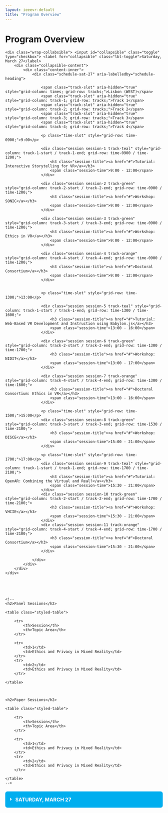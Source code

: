 ```yaml
---
layout: ieeevr-default
title: "Program Overview"
---
```


<style>
    .styled-table {
        border-collapse: collapse;
        margin: 25px 0;
        font-size: 0.9em;
        font-family: sans-serif;
        /*min-width: 400px;*/
        box-shadow: 0 0 20px rgba(0, 0, 0, 0.15);
        display: table;
    }

    .styled-table thead tr {
        background-color: #00aeef;
        color: #ffffff;
        text-align: left;
    }

    .styled-table th,
    .styled-table td {
        padding: 12px 15px;
    }

    .styled-table tbody tr {
        border-bottom: 1px solid #dddddd;
    }

    .styled-table tbody tr:nth-of-type(even) {
        background-color: #f3f3f3;
    }

    .styled-table tbody tr:last-of-type {
        border-bottom: 2px solid #00aeef;
    }

    .styled-table tbody tr.active-row {
        font-weight: bold;
        color: #00aeef;
    }


    /*************************
 * GRID SCHEDULE LAYOUT from there: https://css-tricks.com/building-a-conference-schedule-with-css-grid/
 *************************/
    @media screen and (min-width:700px) {
        .schedule {
            display: grid;
            grid-gap: 1em;
            grid-template-rows:
                [tracks] auto [time-0830] 0.1fr [time-0900] 0.1fr [time-0930] 0.1fr [time-1000] 0.1fr [time-1030] 0.1fr [time-1100] 0.1fr [time-1130] 0.1fr [time-1200] 0.1fr [time-1230] 0.1fr [time-1300] 0.1fr [time-1330] 0.1fr [time-1400] 0.1fr [time-1430] 0.1fr [time-1500] 0.1fr [time-1530] 0.1fr [time-1600] 0.1fr [time-1630] 0.1fr [time-1700] 0.1fr [time-1730] 0.1fr [time-1800] 0.1fr [time-1830] 0.1fr [time-1900] 0.1fr;
            /* Note 1:
      Use 24hr time for gridline names for simplicity

      Note 2: Use "auto" instead of "0.5fr" for a more compact schedule where height of a slot is not proportional to the session length. Implementing a "compact" shortcode attribute might make sense for this!
      Try 0.5fr for more compact equal rows. I don't quite understand how that works :)
      */

            grid-template-columns:
                [times] 4em [track-1-start] 0.5fr [track-1-end track-2-start] 0.5fr [track-2-end];
        }

        .schedule-sat-27 {
            display: grid;
            grid-gap: 1em;
            grid-template-rows:
                [tracks] auto [time-0900] 5px [time-0930] 5px [time-1000] 5px [time-1030] 5px [time-1100] 5px [time-1130] 5px [time-1200] 5px [time-1230] 5px [time-1300] 5px [time-1330] 5px [time-1400] 5px [time-1430] 5px [time-1500] 5px [time-1530] 5px [time-1600] 5px [time-1630] 5px [time-1700] 5px [time-1730] 5px [time-1800] 5px [time-1830] 5px [time-1900] 5px;

            grid-template-columns:
                [times] 4em [track-1-start] 0.5fr [track-1-end track-2-start] 0.5fr [track-2-end track-3-start] 0.5fr [track-3-end track-4-start] 0.5fr [track-4-end];
        }

        .schedule-sun-28 {
            display: grid;
            grid-gap: 1em;
            grid-template-rows:
                [tracks] auto [time-0900] 5px [time-0930] 5px [time-1000] 5px [time-1030] 5px [time-1100] 5px [time-1130] 5px [time-1200] 5px [time-1230] 5px [time-1300] 5px [time-1330] 5px [time-1400] 5px [time-1430] 5px [time-1500] 5px [time-1530] 5px [time-1600] 5px [time-1630] 5px [time-1700] 5px [time-1730] 5px [time-1800] 5px [time-1830] 5px [time-1900] 5px [time-1930] 5px [time-2000] 5px [time-2030] 5px;

            grid-template-columns:
                [times] 4em [track-1-start] 0.5fr [track-1-end track-2-start] 0.5fr [track-2-end track-3-start] 0.5fr [track-3-end];
        }

        .schedule-fri-2 {
            display: grid;
            grid-gap: 1em;
            grid-template-rows:
                [tracks] auto [time-0900] 5px [time-0930] 5px [time-1000] 5px [time-1030] 5px [time-1100] 5px [time-1130] 5px [time-1200] 5px [time-1230] 5px [time-1300] 5px [time-1330] 5px [time-1400] 5px [time-1430] 5px [time-1500] 5px [time-1530] 10px [time-1600] 5px [time-1630] 5px [time-1700] 5px [time-1730] 5px [time-1800] 5px [time-1830] 5px [time-1900] 5px [time-1930] 5px [time-2000] 5px [time-2030] 5px;

            grid-template-columns:
                [times] 4em [track-1-start] 0.5fr [track-1-end track-2-start] 0.5fr [track-2-end track-3-start] 0.5fr [track-3-end];
        }
    }

    .time-slot {
        grid-column: times;
        text-decoration: none;

    }

    .track-slot {
        display: none;
        /* hidden on small screens and browsers without grid support */
    }

    @supports(display:grid) {
        @media screen and (min-width:700px) {
            .track-slot {
                display: block;
                padding: 10px 5px 5px;
                position: sticky;
                top: 0;
                z-index: 1000;
                background-color: rgba(255, 255, 255, .9);
            }
        }
    }

    /* Small-screen & fallback styles */
    .session {
        margin-bottom: 1em;
    }

    @supports(display:grid) {
        @media screen and (min-width: 700px) {
            .session {
                margin: 0;
            }
        }
    }

    /*************************
 * VISUAL STYLES
 * Design-y stuff ot particularly important to the demo
 ************************
    body {
        padding: 50px;
        max-width: 1100px;
        margin: 0 auto;
        line-height: 1.5;
    }
    */

    .session {
        padding: .5em;
        border-radius: 2px;
        font-size: 14px;
        box-shadow:
            rgba(255, 255, 255, .6) 1px 1px 0,
            rgba(0, 0, 0, .3) 4px 4px 0;
    }

    .session-title,
    .session-time,
    .session-track,
    .session-presenter {
        display: block;
    }

    .session-title,
    .time-slot {
        margin: 0;
        font-size: 1em;
    }

    .session-title a {
        color: #fff;
        text-decoration-style: dotted;

        &:hover {
            font-style: italic;
        }

        &:focus {
            outline: 2px dotted rgba(255, 255, 255, .8);
        }
    }

    .track-slot,
    .time-slot {
        font-weight: bold;
        font-size: .75em;
    }

    .track-1 {
        background-color: #1259B2;
        color: #fff;
    }

    .track-2 {
        background-color: #687f00;
        color: #fff;
    }

    .track-3 {
        background-color: #544D69;
        color: #fff;
    }

    .track-4 {
        background-color: #c35500;
        color: #fff;
    }

    .track-all {
        display: flex;
        justify-content: center;
        align-items: center;
        background: #ccc;
        color: #000;
        box-shadow: none;
    }

    .track-teal {
        background-color: #00aeef;
        color: #fff;
    }

    .track-break {
        background-color: #ddf6ff;
        color: #464646;
    }

    .track-green {
        background-color: rgb(52, 199, 89);
        color: #fff;
    }

    .track-orange {
        background-color: rgb(255, 149, 0);
        color: #fff;
    }

    .track-event {
        background-color: rgb(90, 200, 250);
        color: #fff;
    }

    .track-panel {
        background-color: rgb(0, 122, 255);
        color: #fff;
    }

    .track-keynote {
        background-color: rgb(255, 45, 85);
        color: #fff;
    }

    .text {
        max-width: 750px;
        font-size: 18px;
        margin: 0 auto 50px;
    }

    .meta {
        color: #555;
        font-style: italic;
    }

    .meta a {
        color: #555;
    }

    hr {
        margin: 40px 0;
    }


    /* Collapsible */
    input[type='checkbox'] {
        display: none;
    }

    .wrap-collabsible {
        margin: 1.2rem 0;
    }

    .lbl-toggle {
        display: block;
        font-weight: bold;
        /* font-family: monospace; */
        font-size: 1rem;
        text-transform: uppercase;
        text-align: left;
        padding: 1rem;
        color: #ffffff;
        background: #00aeef;
        cursor: pointer;
        border-radius: 7px;
        transition: all 0.25s ease-out;
    }

    .lbl-toggle:hover {
        color: #FFF;
    }

    .lbl-toggle::before {
        content: ' ';
        display: inline-block;
        border-top: 5px solid transparent;
        border-bottom: 5px solid transparent;
        border-left: 5px solid currentColor;
        vertical-align: middle;
        margin-right: .7rem;
        transform: translateY(-2px);
        transition: transform .2s ease-out;
    }

    .toggle:checked+.lbl-toggle::before {
        transform: rotate(90deg) translateX(-3px);
    }

    .collapsible-content {
        max-height: 0px;
        overflow: hidden;
        transition: max-height .25s ease-in-out;
    }

    .toggle:checked+.lbl-toggle+.collapsible-content {
        max-height: 1000px;
    }

    .toggle:checked+.lbl-toggle {
        border-bottom-right-radius: 0;
        border-bottom-left-radius: 0;
    }

    .collapsible-content .content-inner {
        background: white;
        /* rgba(0, 105, 255, .2);*/
        border-bottom: 1px solid rgba(0, 105, 255, .45);
        border-bottom-left-radius: 7px;
        border-bottom-right-radius: 7px;
        padding: .5rem 1rem;
    }

    .collapsible-content p {
        margin-bottom: 0;
    }

</style>


<h1>Program Overview</h1>

<div>

    <div class="wrap-collabsible"> <input id="collapsible" class="toggle" type="checkbox"> <label for="collapsible" class="lbl-toggle">Saturday, March 27</label>
        <div class="collapsible-content">
            <div class="content-inner">
                <div class="schedule-sat-27" aria-labelledby="schedule-heading">

                    <span class="track-slot" aria-hidden="true" style="grid-column: times; grid-row: tracks;">Lisbon (WEST)</span>
                    <span class="track-slot" aria-hidden="true" style="grid-column: track-1; grid-row: tracks;">Track 1</span>
                    <span class="track-slot" aria-hidden="true" style="grid-column: track-2; grid-row: tracks;">Track 2</span>
                    <span class="track-slot" aria-hidden="true" style="grid-column: track-3; grid-row: tracks;">Track 3</span>
                    <span class="track-slot" aria-hidden="true" style="grid-column: track-4; grid-row: tracks;">Track 4</span>

                    <p class="time-slot" style="grid-row: time-0900;">9:00</p>

                    <div class="session session-1 track-teal" style="grid-column: track-1-start / track-1-end; grid-row: time-0900 / time-1200;">
                        <h3 class="session-title"><a href="#">Tutorial: Interactive Storytelling for VR</a></h3>
                        <span class="session-time">9:00 - 12:00</span>
                    </div>

                    <div class="session session-2 track-green" style="grid-column: track-2-start / track-2-end; grid-row: time-0900 / time-1200;">
                        <h3 class="session-title"><a href="#">Workshop: SONIC</a></h3>
                        <span class="session-time">9:00 - 12:00</span>
                    </div>

                    <div class="session session-3 track-green" style="grid-column: track-3-start / track-3-end; grid-row: time-0900 / time-1200;">
                        <h3 class="session-title"><a href="#">Workshop: Ethics in VR</a></h3>
                        <span class="session-time">9:00 - 12:00</span>
                    </div>

                    <div class="session session-4 track-orange" style="grid-column: track-4-start / track-4-end; grid-row: time-0900 / time-1200;">
                        <h3 class="session-title"><a href="#">Doctoral Consortium</a></h3>
                        <span class="session-time">9:00 - 12:00</span>
                    </div>


                    <p class="time-slot" style="grid-row: time-1300;">13:00</p>

                    <div class="session session-5 track-teal" style="grid-column: track-1-start / track-1-end; grid-row: time-1300 / time-1600;">
                        <h3 class="session-title"><a href="#">Tutorial: Web-Based VR Development and Instruction using Babylon.js</a></h3>
                        <span class="session-time">13:00 - 16:00</span>
                    </div>

                    <div class="session session-6 track-green" style="grid-column: track-2-start / track-2-end; grid-row: time-1300 / time-1700;">
                        <h3 class="session-title"><a href="#">Workshop: NIDIT</a></h3>
                        <span class="session-time">13:00 - 17:00</span>
                    </div>

                    <div class="session session-7 track-orange" style="grid-column: track-4-start / track-4-end; grid-row: time-1300 / time-1600;">
                        <h3 class="session-title"><a href="#">Doctoral Consortium: Ethics in VR</a></h3>
                        <span class="session-time">13:00 - 16:00</span>
                    </div>

                    <p class="time-slot" style="grid-row: time-1500;">15:00</p>
                    <div class="session session-8 track-green" style="grid-column: track-3-start / track-3-end; grid-row: time-1530 / time-2100;">
                        <h3 class="session-title"><a href="#">Workshop: DISCE</a></h3>
                        <span class="session-time">15:00 - 21:00</span>
                    </div>

                    <p class="time-slot" style="grid-row: time-1700;">17:00</p>
                    <div class="session session-9 track-teal" style="grid-column: track-1-start / track-1-end; grid-row: time-1700 / time-2100;">
                        <h3 class="session-title"><a href="#">Tutorial: OpenAR: Combining the Virtual and Real?</a></h3>
                        <span class="session-time">15:30 - 21:00</span>
                    </div>
                    <div class="session session-10 track-green" style="grid-column: track-2-start / track-2-end; grid-row: time-1700 / time-2100;">
                        <h3 class="session-title"><a href="#">Workshop: VHCIE</a></h3>
                        <span class="session-time">15:30 - 21:00</span>
                    </div>
                    <div class="session session-11 track-orange" style="grid-column: track-4-start / track-4-end; grid-row: time-1700 / time-2100;">
                        <h3 class="session-title"><a href="#">Doctoral Consortium</a></h3>
                        <span class="session-time">15:30 - 21:00</span>
                    </div>

                </div>
            </div>
        </div>
    </div>





    <!--
    <h2>Panel Sessions</h2>

    <table class="styled-table">

        <tr>
            <th>Session</th>
            <th>Topic Area</th>
        </tr>

        <tr>
            <td>1</td>
            <td>Ethics and Privacy in Mixed Reality</td>
        </tr>
        <tr>
            <td>2</td>
            <td>Ethics and Privacy in Mixed Reality</td>
        </tr>

    </table>



    <h2>Paper Sessions</h2>

    <table class="styled-table">

        <tr>
            <th>Session</th>
            <th>Topic Area</th>
        </tr>

        <tr>
            <td>1</td>
            <td>Ethics and Privacy in Mixed Reality</td>
        </tr>
        <tr>
            <td>2</td>
            <td>Ethics and Privacy in Mixed Reality</td>
        </tr>

    </table>
    -->
</div>



<div>
    <div class="wrap-collabsible"> <input id="collapsible" class="toggle" type="checkbox"> <label for="collapsible" class="lbl-toggle">Saturday, March 27</label>
        <div class="collapsible-content">
            <div class="content-inner">
                <div class="schedule-sat-27" aria-labelledby="schedule-heading">

                    <span class="track-slot" aria-hidden="true" style="grid-column: times; grid-row: tracks;">Lisbon (WEST)</span>
                    <span class="track-slot" aria-hidden="true" style="grid-column: track-1; grid-row: tracks;">Track 1</span>
                    <span class="track-slot" aria-hidden="true" style="grid-column: track-2; grid-row: tracks;">Track 2</span>
                    <span class="track-slot" aria-hidden="true" style="grid-column: track-3; grid-row: tracks;">Track 3</span>
                    <span class="track-slot" aria-hidden="true" style="grid-column: track-4; grid-row: tracks;">Track 4</span>

                    <p class="time-slot" style="grid-row: time-0900;">9:00</p>

                    <div class="session session-1 track-teal" style="grid-column: track-1-start / track-1-end; grid-row: time-0900 / time-1200;">
                        <h3 class="session-title"><a href="#">Tutorial: Interactive Storytelling for VR</a></h3>
                        <span class="session-time">9:00 - 12:00</span>
                    </div>

                    <div class="session session-2 track-green" style="grid-column: track-2-start / track-2-end; grid-row: time-0900 / time-1200;">
                        <h3 class="session-title"><a href="#">Workshop: SONIC</a></h3>
                        <span class="session-time">9:00 - 12:00</span>
                    </div>

                    <div class="session session-3 track-green" style="grid-column: track-3-start / track-3-end; grid-row: time-0900 / time-1200;">
                        <h3 class="session-title"><a href="#">Workshop: Ethics in VR</a></h3>
                        <span class="session-time">9:00 - 12:00</span>
                    </div>

                    <div class="session session-4 track-orange" style="grid-column: track-4-start / track-4-end; grid-row: time-0900 / time-1200;">
                        <h3 class="session-title"><a href="#">Doctoral Consortium</a></h3>
                        <span class="session-time">9:00 - 12:00</span>
                    </div>


                    <p class="time-slot" style="grid-row: time-1300;">13:00</p>

                    <div class="session session-5 track-teal" style="grid-column: track-1-start / track-1-end; grid-row: time-1300 / time-1600;">
                        <h3 class="session-title"><a href="#">Tutorial: Web-Based VR Development and Instruction using Babylon.js</a></h3>
                        <span class="session-time">13:00 - 16:00</span>
                    </div>

                    <div class="session session-6 track-green" style="grid-column: track-2-start / track-2-end; grid-row: time-1300 / time-1700;">
                        <h3 class="session-title"><a href="#">Workshop: NIDIT</a></h3>
                        <span class="session-time">13:00 - 17:00</span>
                    </div>

                    <div class="session session-7 track-orange" style="grid-column: track-4-start / track-4-end; grid-row: time-1300 / time-1600;">
                        <h3 class="session-title"><a href="#">Doctoral Consortium: Ethics in VR</a></h3>
                        <span class="session-time">13:00 - 16:00</span>
                    </div>

                    <p class="time-slot" style="grid-row: time-1500;">15:00</p>
                    <div class="session session-8 track-green" style="grid-column: track-3-start / track-3-end; grid-row: time-1530 / time-2100;">
                        <h3 class="session-title"><a href="#">Workshop: DISCE</a></h3>
                        <span class="session-time">15:00 - 21:00</span>
                    </div>

                    <p class="time-slot" style="grid-row: time-1700;">17:00</p>
                    <div class="session session-9 track-teal" style="grid-column: track-1-start / track-1-end; grid-row: time-1700 / time-2100;">
                        <h3 class="session-title"><a href="#">Tutorial: OpenAR: Combining the Virtual and Real?</a></h3>
                        <span class="session-time">15:30 - 21:00</span>
                    </div>
                    <div class="session session-10 track-green" style="grid-column: track-2-start / track-2-end; grid-row: time-1700 / time-2100;">
                        <h3 class="session-title"><a href="#">Workshop: VHCIE</a></h3>
                        <span class="session-time">15:30 - 21:00</span>
                    </div>
                    <div class="session session-11 track-orange" style="grid-column: track-4-start / track-4-end; grid-row: time-1700 / time-2100;">
                        <h3 class="session-title"><a href="#">Doctoral Consortium</a></h3>
                        <span class="session-time">15:30 - 21:00</span>
                    </div>
                </div>
            </div>
        </div>
    </div>

    <div>
        <div class="wrap-collabsible"> <input id="collapsible" class="toggle" type="checkbox"> <label for="collapsible" class="lbl-toggle">Sunday, March 28</label>
            <div class="collapsible-content">
                <div class="content-inner">
                    <div class="schedule-sun-28" aria-labelledby="schedule-heading">

                        <span class="track-slot" aria-hidden="true" style="grid-column: times; grid-row: tracks;">Lisbon (WEST)</span>
                        <span class="track-slot" aria-hidden="true" style="grid-column: track-1; grid-row: tracks;">Track 1</span>
                        <span class="track-slot" aria-hidden="true" style="grid-column: track-2; grid-row: tracks;">Track 2</span>
                        <span class="track-slot" aria-hidden="true" style="grid-column: track-3; grid-row: tracks;">Track 3</span>

                        <p class="time-slot" style="grid-row: time-0900;">9:00</p>

                        <div class="session session-1 track-green" style="grid-column: track-2-start / track-2-end; grid-row: time-0900 / time-1200;">
                            <h3 class="session-title"><a href="#">Workshop: ANIVE</a></h3>
                            <span class="session-time">9:00 - 12:00</span>
                        </div>

                        <p class="time-slot" style="grid-row: time-1300;">13:00</p>
                        <div class="session session-2 track-teal" style="grid-column: track-1-start / track-1-end; grid-row: time-1300 / time-1600;">
                            <h3 class="session-title"><a href="#">Tutorial: The Replication Crisis in Empirical Science: Implications for Human Subject Research in MR</a></h3>
                            <span class="session-time">13:00 - 16:00</span>
                        </div>
                        <div class="session session-3 track-green" style="grid-column: track-2-start / track-2-end; grid-row: time-1300 / time-1600;">
                            <h3 class="session-title"><a href="#">Workshop: PRXR</a></h3>
                            <span class="session-time">13:00 - 16:00</span>
                        </div>
                        <div class="session session-4 track-green" style="grid-column: track-3-start / track-3-end; grid-row: time-1300 / time-1600;">
                            <h3 class="session-title"><a href="#">Workshop: 3DCSTXR - 1</a></h3>
                            <span class="session-time">13:00 - 16:00</span>
                        </div>

                        <p class="time-slot" style="grid-row: time-1700;">17:00</p>
                        <div class="session session-5 track-green" style="grid-column: track-1-start / track-1-end; grid-row: time-1700 / time-2100;">
                            <h3 class="session-title"><a href="#">Workshop: SVRAE</a></h3>
                            <span class="session-time">17:00 - 21:00</span>
                        </div>
                        <div class="session session-6 track-green" style="grid-column: track-2-start / track-2-end; grid-row: time-1700 / time-2100;">
                            <h3 class="session-title"><a href="#">Workshop: WISP</a></h3>
                            <span class="session-time">17:00 - 21:00</span>
                        </div>
                        <div class="session session-7 track-green" style="grid-column: track-3-start / track-3-end; grid-row: time-1700 / time-2100;">
                            <h3 class="session-title"><a href="#">Workshop: 3DCSTXR - 2</a></h3>
                            <span class="session-time">17:00 - 21:00</span>
                        </div>
                    </div>
                </div>
            </div>
        </div>

        <div>
            <h2>Monday, March 29</h2>
            <div class="schedule" aria-labelledby="schedule-heading">

                <span class="track-slot" aria-hidden="true" style="grid-column: times; grid-row: tracks;">Lisbon (WEST)</span>
                <span class="track-slot" aria-hidden="true" style="grid-column: track-1; grid-row: tracks;">Track 1</span>
                <span class="track-slot" aria-hidden="true" style="grid-column: track-2; grid-row: tracks;">Track 2</span>

                <p class="time-slot" style="grid-row: time-0830; text-decoration: none;">8:30</p>

                <div class="session session-1 track-teal" style="grid-column: track-1-start / track-2-end; grid-row: time-0830 / time-1000;">
                    <h3 class="session-title"><a href="#">Opening</a></h3>
                    <span class="session-time">8:30 - 10:00</span>
                </div>

                <p class="time-slot" style="grid-row: time-1000;">10:00</p>

                <div class="session session-2 track-break" style="grid-column: track-1-start / track-2-end; grid-row: time-1000 / time-1030;">
                    <h3 class="session-title">Break</h3>
                </div>

                <p class="time-slot" style="grid-row: time-1030;">10:30</p>

                <div class="session session-3 track-keynote" style="grid-column: track-1-start / track-2-end; grid-row: time-1030 / time-1130;">
                    <h3 class="session-title">Keynote</h3>
                    <span class="session-time">10:30 - 11:30</span>
                </div>

                <p class="time-slot" style="grid-row: time-1130;">11:30</p>

                <div class="session session-4 track-break" style="grid-column: track-1-start / track-2-end; grid-row: time-1130 / time-1200;">
                    <h3 class="session-title">Break</h3>
                </div>

                <p class="time-slot" style="grid-row: time-1200;">12:00</p>

                <div class="session session-5 track-green" style="grid-column: track-1-start / track-1-end; grid-row: time-1200 / time-1300;">
                    <h3 class="session-title">Paper Session</h3>
                    <span class="session-time">12:00 - 13:00</span>
                </div>

                <div class="session session-6 track-green" style="grid-column: track-2-start / track-2-end; grid-row: time-1200 / time-1300;">
                    <h3 class="session-title">Paper Session</h3>
                    <span class="session-time">12:00 - 13:00</span>
                </div>

                <p class="time-slot" style="grid-row: time-1300;">13:00</p>
                <div class="session session-7 track-break" style="grid-column: track-1-start / track-2-end; grid-row: time-1300 / time-1400;">
                    <h3 class="session-title">Lunch</h3>
                </div>

                <p class="time-slot" style="grid-row: time-1400;">14:00</p>

                <div class="session session-8 track-green" style="grid-column: track-1-start / track-1-end; grid-row: time-1400 / time-1500;">
                    <h3 class="session-title">Paper Session</h3>
                    <span class="session-time">14:00 - 15:00</span>
                </div>

                <div class="session session-9 track-green" style="grid-column: track-2-start / track-2-end; grid-row: time-1400 / time-1500;">
                    <h3 class="session-title">Paper Session</h3>
                    <span class="session-time">14:00 - 15:00</span>
                </div>

                <p class="time-slot" style="grid-row: time-1500;">15:00</p>
                <div class="session session-10 track-orange" style="grid-column: track-1-start / track-2-end; grid-row: time-1500 / time-1630;">
                    <h3 class="session-title">Posters and Demos</h3>
                    <span class="session-time">15:00 - 16:30</span>
                </div>


                <p class="time-slot" style="grid-row: time-1630;">16:30</p>

                <div class="session session-5 track-green" style="grid-column: track-1-start / track-1-end; grid-row: time-1630 / time-1730;">
                    <h3 class="session-title">Paper Session</h3>
                    <span class="session-time">16:30 - 17:30</span>
                </div>

                <div class="session session-6 track-green" style="grid-column: track-2-start / track-2-end; grid-row: time-1630 / time-1730;">
                    <h3 class="session-title">Paper Session</h3>
                    <span class="session-time">16:30 - 17:30</span>
                </div>

                <p class="time-slot" style="grid-row: time-1730;">17:30</p>
                <div class="session session-10 track-teal" style="grid-column: track-1-start / track-2-end; grid-row: time-1730 / time-1900;">
                    <h3 class="session-title">Welcome Reception</h3>
                    <span class="session-time">17:30 - 19:00</span>
                </div>

            </div>

        </div>

        <div>

            <h2>Tuesday, March 30</h2>
            <div class="schedule" aria-labelledby="schedule-heading">

                <span class="track-slot" aria-hidden="true" style="grid-column: times; grid-row: tracks;">Lisbon (WEST)</span>
                <span class="track-slot" aria-hidden="true" style="grid-column: track-1; grid-row: tracks;">Track 1</span>
                <span class="track-slot" aria-hidden="true" style="grid-column: track-2; grid-row: tracks;">Track 2</span>

                <p class="time-slot" style="grid-row: time-0830;">8:30</p>

                <div class="session session-1 track-green" style="grid-column: track-1-start / track-1-end; grid-row: time-0830 / time-0930;">
                    <h3 class="session-title">Paper Session</h3>
                    <span class="session-time">8:30 - 9:30</span>
                </div>

                <div class="session session-2 track-green" style="grid-column: track-2-start / track-2-end; grid-row: time-0830 / time-0930;">
                    <h3 class="session-title">Paper Session</h3>
                    <span class="session-time">8:30 - 9:30</span>
                </div>

                <p class="time-slot" style="grid-row: time-0930;">9:30</p>
                <div class="session session-3 track-orange" style="grid-column: track-1-start / track-2-end; grid-row: time-0930 / time-1100;">
                    <h3 class="session-title">Posters and Demos</h3>
                    <span class="session-time">9:30 - 11:00</span>
                </div>

                <p class="time-slot" style="grid-row: time-1100;">11:00</p>

                <div class="session session-4 track-green" style="grid-column: track-1-start / track-1-end; grid-row: time-1100 / time-1200;">
                    <h3 class="session-title">Paper Session</h3>
                    <span class="session-time">8:30 - 9:30</span>
                </div>

                <div class="session session-5 track-green" style="grid-column: track-2-start / track-2-end; grid-row: time-1100 / time-1200;">
                    <h3 class="session-title">Paper Session</h3>
                    <span class="session-time">11:00 - 12:00</span>
                </div>

                <p class="time-slot" style="grid-row: time-1200;">12:00</p>
                <div class="session session-6 track-break" style="grid-column: track-1-start / track-2-end; grid-row: time-1200 / time-1300;">
                    <h3 class="session-title">Lunch</h3>
                </div>

                <p class="time-slot" style="grid-row: time-1300;">13:00</p>

                <div class="session session-7 track-green" style="grid-column: track-1-start / track-1-end; grid-row: time-1300 / time-1400;">
                    <h3 class="session-title">Paper Session</h3>
                    <span class="session-time">13:00 - 14:00</span>
                </div>

                <div class="session session-8 track-green" style="grid-column: track-2-start / track-2-end; grid-row: time-1300 / time-1400;">
                    <h3 class="session-title">Paper Session</h3>
                    <span class="session-time">13:00 - 14:00</span>
                </div>

                <p class="time-slot" style="grid-row: time-1400;">14:00</p>

                <div class="session session-9 track-break" style="grid-column: track-1-start / track-2-end; grid-row: time-1400 / time-1430;">
                    <h3 class="session-title">Break</h3>
                </div>

                <p class="time-slot" style="grid-row: time-1430;">14:30</p>

                <div class="session session-10 track-keynote" style="grid-column: track-1-start / track-2-end; grid-row: time-1430 / time-1530;">
                    <h3 class="session-title">Keynote</h3>
                    <span class="session-time">14:30 - 15:30</span>
                </div>

                <p class="time-slot" style="grid-row: time-1530;">15:30</p>

                <div class="session session-11 track-break" style="grid-column: track-1-start / track-2-end; grid-row: time-1530 / time-1600;">
                    <h3 class="session-title">Break</h3>
                </div>

                <p class="time-slot" style="grid-row: time-1600;">16:00</p>
                <div class="session session-12 track-event" style="grid-column: track-1-start / track-2-end; grid-row: time-1600 / time-1700;">
                    <h3 class="session-title">BOF/Social</h3>
                    <span class="session-time">16:00 - 17:00</span>
                </div>

                <p class="time-slot" style="grid-row: time-1700;">17:00</p>

                <div class="session session-13 track-green" style="grid-column: track-1-start / track-1-end; grid-row: time-1700 / time-1800;">
                    <h3 class="session-title">Paper Session</h3>
                    <span class="session-time">17:00 - 18:00</span>
                </div>

                <div class="session session-14 track-panel" style="grid-column: track-2-start / track-2-end; grid-row: time-1700 / time-1800;">
                    <h3 class="session-title">Panel</h3>
                    <span class="session-time">17:00 - 18:00</span>
                </div>

                <p class="time-slot" style="grid-row: time-1800;">18:00</p>
                <div class="session session-15 track-event" style="grid-column: track-1-start / track-2-end; grid-row: time-1800 / time-1900;">
                    <h3 class="session-title">Mixer</h3>
                    <span class="session-time">18:00 - 19:00</span>
                </div>

            </div>

        </div>

        <div>

            <!-- WEDNESDAY, MARCH 31 -->
            <h2>Wednesday, March 31</h2>
            <div class="schedule" aria-labelledby="schedule-heading">

                <span class="track-slot" aria-hidden="true" style="grid-column: times; grid-row: tracks;">Lisbon (WEST)</span>
                <span class="track-slot" aria-hidden="true" style="grid-column: track-1; grid-row: tracks;">Track 1</span>
                <span class="track-slot" aria-hidden="true" style="grid-column: track-2; grid-row: tracks;">Track 2</span>

                <p class="time-slot" style="grid-row: time-0830;">8:30</p>

                <div class="session session-1 track-green" style="grid-column: track-1-start / track-1-end; grid-row: time-0830 / time-0930;">
                    <h3 class="session-title">Paper Session</h3>
                    <span class="session-time">8:30 - 9:30</span>
                </div>

                <div class="session session-2 track-panel" style="grid-column: track-2-start / track-2-end; grid-row: time-0830 / time-0930;">
                    <h3 class="session-title">Panel</h3>
                    <span class="session-time">8:30 - 9:30</span>
                </div>

                <p class="time-slot" style="grid-row: time-0930;">09:30</p>
                <div class="session session-3 track-event" style="grid-column: track-1-start / track-2-end; grid-row: time-0930 / time-1030;">
                    <h3 class="session-title">BOF/Social</h3>
                    <span class="session-time">9:30 - 10:30</span>
                </div>

                <p class="time-slot" style="grid-row: time-1030;">10:30</p>

                <div class="session session-4 track-break" style="grid-column: track-1-start / track-2-end; grid-row: time-1030 / time-1100;">
                    <h3 class="session-title">Break</h3>
                </div>

                <p class="time-slot" style="grid-row: time-1100;">11:00</p>

                <div class="session session-5 track-keynote" style="grid-column: track-1-start / track-2-end; grid-row: time-1100 / time-1200;">
                    <h3 class="session-title">Keynote</h3>
                    <span class="session-time">11:00 - 12:00</span>
                </div>

                <p class="time-slot" style="grid-row: time-1200;">12:00</p>
                <div class="session session-6 track-break" style="grid-column: track-1-start / track-2-end; grid-row: time-1200 / time-1300;">
                    <h3 class="session-title">Lunch</h3>
                </div>

                <p class="time-slot" style="grid-row: time-1300;">13:00</p>

                <div class="session session-7 track-event" style="grid-column: track-1-start / track-1-end; grid-row: time-1300 / time-1400;">
                    <h3 class="session-title">Mixer</h3>
                    <span class="session-time">13:00 - 14:00</span>
                </div>

                <div class="session session-8 track-green" style="grid-column: track-2-start / track-2-end; grid-row: time-1300 / time-1400;">
                    <h3 class="session-title">Paper Session</h3>
                    <span class="session-time">13:00 - 14:00</span>
                </div>

                <p class="time-slot" style="grid-row: time-1400;">14:00</p>
                <div class="session session-9 track-orange" style="grid-column: track-1-start / track-2-end; grid-row: time-1400 / time-1530;">
                    <h3 class="session-title">Posters and Demos</h3>
                    <span class="session-time">14:00 - 15:30</span>
                </div>

                <p class="time-slot" style="grid-row: time-1530;">15:30</p>

                <div class="session session-10 track-green" style="grid-column: track-1-start / track-1-end; grid-row: time-1530 / time-1630;">
                    <h3 class="session-title">Paper Session</h3>
                    <span class="session-time">15:30 - 16:30</span>
                </div>

                <div class="session session-11 track-panel" style="grid-column: track-2-start / track-2-end; grid-row: time-1530 / time-1630;">
                    <h3 class="session-title">Panel</h3>
                    <span class="session-time">15:30 - 16:30</span>
                </div>

                <p class="time-slot" style="grid-row: time-1630;">16:30</p>

                <div class="session session-12 track-break" style="grid-column: track-1-start / track-2-end; grid-row: time-1630 / time-1700;">
                    <h3 class="session-title">Break</h3>
                </div>

                <p class="time-slot" style="grid-row: time-1700;">17:00</p>

                <div class="session session-13 track-green" style="grid-column: track-1-start / track-1-end; grid-row: time-1700 / time-1800;">
                    <h3 class="session-title">Paper Session</h3>
                    <span class="session-time">17:00 - 18:00</span>
                </div>

                <div class="session session-14 track-green" style="grid-column: track-2-start / track-2-end; grid-row: time-1700 / time-1800;">
                    <h3 class="session-title">Paper Session</h3>
                    <span class="session-time">17:00 - 18:00</span>
                </div>

                <p class="time-slot" style="grid-row: time-1800;">18:00</p>
                <div class="session session-15 track-event" style="grid-column: track-1-start / track-2-end; grid-row: time-1800 / time-1900;">
                    <h3 class="session-title">Mixer</h3>
                    <span class="session-time">18:00 - 19:00</span>
                </div>

            </div>
        </div>

        <div>

            <!-- THUSDAY, APRIL 1 -->
            <h2>Thursday, April 1</h2>
            <div class="schedule" aria-labelledby="schedule-heading">

                <span class="track-slot" aria-hidden="true" style="grid-column: times; grid-row: tracks;">Lisbon (WEST)</span>
                <span class="track-slot" aria-hidden="true" style="grid-column: track-1; grid-row: tracks;">Track 1</span>
                <span class="track-slot" aria-hidden="true" style="grid-column: track-2; grid-row: tracks;">Track 2</span>

                <p class="time-slot" style="grid-row: time-0830;">8:30</p>

                <div class="session session-1 track-green" style="grid-column: track-1-start / track-1-end; grid-row: time-0830 / time-0930;">
                    <h3 class="session-title">Paper Session</h3>
                    <span class="session-time">8:30 - 9:30</span>
                </div>

                <div class="session session-2 track-green" style="grid-column: track-2-start / track-2-end; grid-row: time-0830 / time-0930;">
                    <h3 class="session-title">Paper Session</h3>
                    <span class="session-time">8:30 - 9:30</span>
                </div>

                <p class="time-slot" style="grid-row: time-0930;">09:30</p>
                <div class="session session-3 track-event" style="grid-column: track-1-start / track-2-end; grid-row: time-0930 / time-1030;">
                    <h3 class="session-title">BOF/Social</h3>
                    <span class="session-time">9:30 - 10:30</span>
                </div>

                <p class="time-slot" style="grid-row: time-1030;">10:30</p>
                <div class="session session-4 track-orange" style="grid-column: track-1-start / track-2-end; grid-row: time-1030 / time-1200;">
                    <h3 class="session-title">Posters and Demos</h3>
                    <span class="session-time">10:30 - 12:00</span>
                </div>

                <p class="time-slot" style="grid-row: time-1200;">12:00</p>

                <div class="session session-5 track-green" style="grid-column: track-1-start / track-1-end; grid-row: time-1200 / time-1300;">
                    <h3 class="session-title">Paper Session</h3>
                    <span class="session-time">12:00 - 13:00</span>
                </div>

                <div class="session session-5 track-panel" style="grid-column: track-2-start / track-2-end; grid-row: time-1200 / time-1300;">
                    <h3 class="session-title">Panel</h3>
                    <span class="session-time">12:00 - 13:00</span>
                </div>

                <p class="time-slot" style="grid-row: time-1300;">13:00</p>
                <div class="session session-7 track-break" style="grid-column: track-1-start / track-2-end; grid-row: time-1300 / time-1400;">
                    <h3 class="session-title">Lunch</h3>
                </div>

                <p class="time-slot" style="grid-row: time-1400;">14:00</p>

                <div class="session session-8 track-green" style="grid-column: track-1-start / track-1-end; grid-row: time-1400 / time-1500;">
                    <h3 class="session-title">Paper Session</h3>
                    <span class="session-time">14:00 - 15:00</span>
                </div>

                <div class="session session-9 track-green" style="grid-column: track-2-start / track-2-end; grid-row: time-1400 / time-1500;">
                    <h3 class="session-title">Papers</h3>
                    <span class="session-time">14:00 - 15:00</span>
                </div>

                <p class="time-slot" style="grid-row: time-1500;">15:00</p>

                <div class="session session-10 track-break" style="grid-column: track-1-start / track-2-end; grid-row: time-1500 / time-1530;">
                    <h3 class="session-title">Break</h3>
                </div>

                <p class="time-slot" style="grid-row: time-1530;">15:30</p>

                <div class="session session-11 track-keynote" style="grid-column: track-1-start / track-2-end; grid-row: time-1530 / time-1630;">
                    <h3 class="session-title">Keynote</h3>
                    <span class="session-time">15:30 - 16:30</span>
                </div>

                <p class="time-slot" style="grid-row: time-1630;">16:30</p>

                <div class="session session-2 track-teal" style="grid-column: track-1-start / track-2-end; grid-row: time-1630 / time-1800;">
                    <h3 class="session-title"><a href="#">Closing</a></h3>
                    <span class="session-time">16:30 - 18:00</span>
                </div>

            </div>
        </div>

        <div>

            <h2>Friday, April 2</h2>
            <div class="schedule-fri-2" aria-labelledby="schedule-heading">

                <span class="track-slot" aria-hidden="true" style="grid-column: times; grid-row: tracks;">Lisbon (WEST)</span>
                <span class="track-slot" aria-hidden="true" style="grid-column: track-1; grid-row: tracks;">Track 1</span>
                <span class="track-slot" aria-hidden="true" style="grid-column: track-2; grid-row: tracks;">Track 2</span>
                <span class="track-slot" aria-hidden="true" style="grid-column: track-3; grid-row: tracks;">Track 3</span>

                <p class="time-slot" style="grid-row: time-0900;">9:00</p>
                <div class="session session-1 track-green" style="grid-column: track-2-start / track-2-end; grid-row: time-0900 / time-1200;">
                    <h3 class="session-title"><a href="#">Workshoo: EVR</a></h3>
                    <span class="session-time">9:00 - 12:00</span>
                </div>

                <p class="time-slot" style="grid-row: time-1400;">14:00</p>
                <div class="session session-2 track-teal" style="grid-column: track-1-start / track-1-end; grid-row: time-1400 / time-1630;">
                    <h3 class="session-title"><a href="#">Tutorial: bmlTUX – a simple toolkit for building experiments in Unity</a></h3>
                    <span class="session-time">14:00 - 16:30</span>
                </div>
                <div class="session session-3 track-teal" style="grid-column: track-2-start / track-2-end; grid-row: time-1400 / time-1630;">
                    <h3 class="session-title"><a href="#">Tutorial: Emotion in Virtual Reality</a></h3>
                    <span class="session-time">14:00 - 16:30</span>
                </div>

                <p class="time-slot" style="grid-row: time-1600;">16:00</p>
                <div class="session session-4 track-green" style="grid-column: track-3-start / track-3-end; grid-row: time-1600 / time-2100;">
                    <h3 class="session-title"><a href="#">Workshop: KELVAR</a></h3>
                    <span class="session-time">16:00 - 21:00</span>
                </div>

                <p class="time-slot" style="grid-row: time-1700;">17:00</p>
                <div class="session session-5 track-teal" style="grid-column: track-1-start / track-1-end; grid-row: time-1700 / time-2000;">
                    <h3 class="session-title"><a href="#">Tutorial: OpenAR: Combining the Virtual and Real?</a></h3>
                    <span class="session-time">17:00 - 20:00</span>
                </div>
                <div class="session session-6 track-green" style="grid-column: track-2-start / track-2-end; grid-row: time-1700 / time-2100;">
                    <h3 class="session-title"><a href="#">Workshop: FWFVRL</a></h3>
                    <span class="session-time">17:00 - 21:00</span>
                </div>
            </div>

        </div>

        <!--
<div class="schedule" aria-labelledby="schedule-heading">
  
  <span class="track-slot" aria-hidden="true" style="grid-column: track-1; grid-row: tracks;">Track 1</span>
  <span class="track-slot" aria-hidden="true" style="grid-column: track-2; grid-row: tracks;">Track 2</span>
  <span class="track-slot" aria-hidden="true" style="grid-column: track-3; grid-row: tracks;">Track 3</span>
  <span class="track-slot" aria-hidden="true" style="grid-column: track-4; grid-row: tracks;">Track 4</span>
  
  <h2 class="time-slot" style="grid-row: time-0800;">8:00am</h2>

  <div class="session session-1 track-1" style="grid-column: track-1; grid-row: time-0800 / time-0900;">
    <h3 class="session-title"><a href="#">Talk Title</a></h3>
    <span class="session-time">8:00 - 9:00</span>
    <span class="session-track">Track: 1</span>
    <span class="session-presenter">Presenter</span>
  </div>
  
  <div class="session session-2 track-2" style="grid-column: track-2; grid-row: time-0800 / time-0830;">
    <h3 class="session-title"><a href="#">Talk Title</a></h3>
    <span class="session-time">8:00 - 8:30</span>
    <span class="session-track">Track: 2</span>
    <span class="session-presenter">Presenter</span>
  </div>  
  
  <div class="session session-3 track-3" style="grid-column: track-3; grid-row: time-0800 / time-0830;">
    <h3 class="session-title"><a href="#">Talk Title</a></h3>
    <span class="session-time">8:00 - 8:30</span>
    <span class="session-track">Track: 3</span>
    <span class="session-presenter">Presenter</span>
  </div>
  
  <div class="session session-4 track-4" style="grid-column: track-4; grid-row: time-0800 / time-1000;">
    <h3 class="session-title"><a href="#">Talk Title</a></h3>
    <span class="session-time">8:00 - 10:00</span>
    <span class="session-track">Track: 2</span>
    <span class="session-presenter">Presenter</span>
  </div>
  
  <h2 class="time-slot" style="grid-row: time-0830;">8:30am</h2>
  
  <div class="session session-5 track-3" style="grid-column: track-3; grid-row: time-0830 / time-1000;">
    <h3 class="session-title"><a href="#">Talk Title</a></h3>
    <span class="session-time">8:30 - 10:00</span>
    <span class="session-track">Track: 1</span>
    <span class="session-presenter">Presenter</span>
  </div>
  
  <h2 class="time-slot" style="grid-row: time-0900;">9:00am</h2>
  
  <div class="session session-6 track-1" style="grid-column: track-1-start / track-2-end; grid-row: time-0900 / time-1000;">
    <h3 class="session-title"><a href="#">Talk Title</a></h3>
    <span class="session-time">9:00 - 10:00</span>
    <span class="session-track">Track: 1 & 2</span>
    <span class="session-presenter">Presenter</span>
  </div>
  
  <h2 class="time-slot" style="grid-row: time-1000;">10:00am</h2>
  
  <div class="session session-7 track-all" style="grid-column: track-1-start / track-4-end; grid-row: time-1000 / time-1030;">
    <h3 class="session-title">Take a break!</h3>
  </div>
  
  <h2 class="time-slot" style="grid-row: time-1030;">10:30am</h2>
  
  <div class="session session-8 track-1" style="grid-column: track-1; grid-row: time-1030 / time-1130;">
    <h3 class="session-title"><a href="#">Talk Title</a></h3>
    <span class="session-time">10:30 - 11:30</span>
    <span class="session-track">Track: 1</span>
    <span class="session-presenter">Presenter</span>
  </div>
  
  <div class="session session-9 track-2" style="grid-column: track-2-start / track-3-end; grid-row: time-1030 / time-1100;">
    <h3 class="session-title"><a href="#">Talk Title</a></h3>
    <span class="session-time">10:30 - 11:00</span>
    <span class="session-track">Track: 2 & 3</span>
    <span class="session-presenter">Presenter</span>
  </div>
  
  <div class="session session-10 track-4" style="grid-column: track-4; grid-row: time-1030 / time-1100;">
    <h3 class="session-title"><a href="#">Talk Title</a></h3>
    <span class="session-time">10:30 - 11:00</span>
    <span class="session-track">Track: 4</span>
    <span class="session-presenter">Presenter</span>
  </div>
  
  <h2 class="time-slot" style="grid-row: time-1100;">11:00am</h2>
  
  <div class="session session-11 track-2" style="grid-column: track-2; grid-row: time-1100 / time-1200;">
    <h3 class="session-title"><a href="#">Talk Title</a></h3>
    <span class="session-time">11:00 - 12:00</span>
    <span class="session-track">Track: 2</span>
    <span class="session-presenter">Presenter</span>
  </div>
  
  <div class="session session-11 track-3" style="grid-column: track-3; grid-row: time-1100 / time-1200;">
    <h3 class="session-title"><a href="#">Talk Title</a></h3>
    <span class="session-time">11:00 - 12:00</span>
    <span class="session-track">Track: 3</span>
    <span class="session-presenter">Presenter</span>
  </div>
  
</div>
-->
